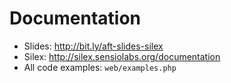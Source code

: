 # Documentation

* Slides: http://bit.ly/aft-slides-silex
* Silex: http://silex.sensiolabs.org/documentation
* All code examples: `web/examples.php`
